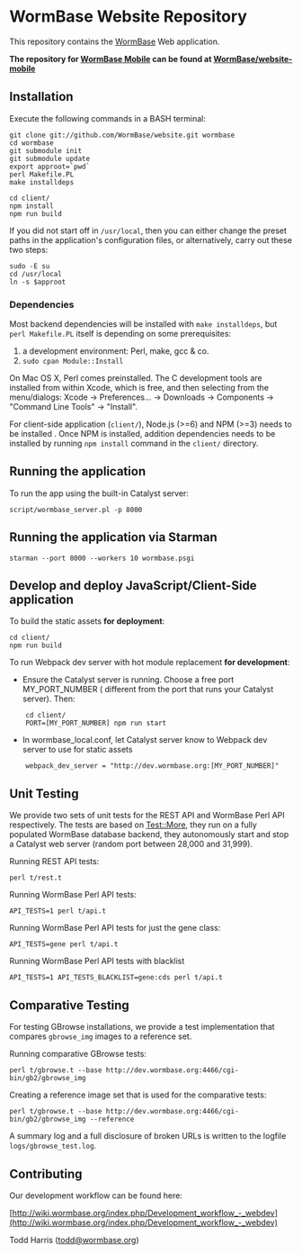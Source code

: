 WormBase Website Repository
===========================

This repository contains the [WormBase](http://www.wormbase.org) Web application.

**The repository for [WormBase Mobile](http://m.wormbase.org) can be found at [WormBase/website-mobile](https://github.com/WormBase/website-mobile)**

Installation
------------

Execute the following commands in a BASH terminal:

    git clone git://github.com/WormBase/website.git wormbase
    cd wormbase
    git submodule init
    git submodule update
    export approot=`pwd`
    perl Makefile.PL
    make installdeps

    cd client/
    npm install
    npm run build

If you did not start off in `/usr/local`, then you can either change the preset paths in the application's configuration files, or alternatively, carry out these two steps:

    sudo -E su
    cd /usr/local
    ln -s $approot

### Dependencies
Most backend dependencies will be installed with `make installdeps`, but `perl Makefile.PL` itself is depending on some prerequisites:

1.  a development environment: Perl, make, gcc & co.
2.  `sudo cpan Module::Install`

On Mac OS X, Perl comes preinstalled. The C development tools are installed from within Xcode, which is free, and then selecting from the menu/dialogs: Xcode -> Preferences... -> Downloads -> Components -> "Command Line Tools" -> "Install".

For client-side application (`client/`), Node.js (>=6) and NPM (>=3) needs to be installed . Once NPM is installed, addition dependencies needs to be installed by running `npm install` command in the `client/` directory.

Running the application
-----------------------

To run the app using the built-in Catalyst server:

    script/wormbase_server.pl -p 8000

Running the application via Starman
-----------------------------------

    starman --port 8000 --workers 10 wormbase.psgi


Develop and deploy JavaScript/Client-Side application
-----------------------------------------------------

To build the static assets **for deployment**:

    cd client/
    npm run build

To run Webpack dev server with hot module replacement **for development**:

* Ensure the Catalyst server is running. Choose a free port MY_PORT_NUMBER (
different from the port that runs your Catalyst server). Then:

```
    cd client/
    PORT=[MY_PORT_NUMBER] npm run start
```

* In wormbase_local.conf, let Catalyst server know to Webpack dev server to
use for static assets

```
    webpack_dev_server = "http://dev.wormbase.org:[MY_PORT_NUMBER]"
```

Unit Testing
------------

We provide two sets of unit tests for the REST API and WormBase Perl API respectively. The tests are based on [Test::More](http://perldoc.perl.org/Test/More.html), they run on a fully populated WormBase database backend, they autonomously start and stop a Catalyst web server (random port between 28,000 and 31,999).

Running REST API tests:

    perl t/rest.t


Running WormBase Perl API tests:

    API_TESTS=1 perl t/api.t

Running WormBase Perl API tests for just the gene class:

    API_TESTS=gene perl t/api.t

Running WormBase Perl API tests with blacklist

    API_TESTS=1 API_TESTS_BLACKLIST=gene:cds perl t/api.t

Comparative Testing
-------------------

For testing GBrowse installations, we provide a test implementation that compares `gbrowse_img` images to a reference set.

Running comparative GBrowse tests:

    perl t/gbrowse.t --base http://dev.wormbase.org:4466/cgi-bin/gb2/gbrowse_img

Creating a reference image set that is used for the comparative tests:

    perl t/gbrowse.t --base http://dev.wormbase.org:4466/cgi-bin/gb2/gbrowse_img --reference

A summary log and a full disclosure of broken URLs is written to the logfile `logs/gbrowse_test.log`.

Contributing
------------

Our development workflow can be found here:

[http://wiki.wormbase.org/index.php/Development_workflow_-_webdev](http://wiki.wormbase.org/index.php/Development_workflow_-_webdev)

Todd Harris (todd@wormbase.org)
